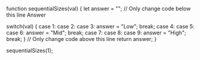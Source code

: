 function sequentialSizes(val) {
  let answer = "";
  // Only change code below this line
Answer

switch(val) {
  case 1:
  case 2:
  case 3:
    answer = "Low";
    break;
  case 4:
  case 5:
  case 6:
    answer = "Mid";
    break;
  case 7:
  case 8:
  case 9:
    answer = "High";
    break;
   }
  // Only change code above this line
  return answer;
}

sequentialSizes(1);